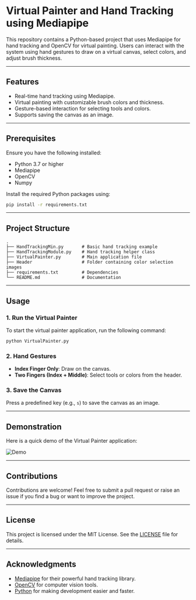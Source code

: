 # Virtual Painter and Hand Tracking using Mediapipe

This repository contains a Python-based project that uses Mediapipe for hand tracking and OpenCV for virtual painting. Users can interact with the system using hand gestures to draw on a virtual canvas, select colors, and adjust brush thickness.

---

## Features

- Real-time hand tracking using Mediapipe.
- Virtual painting with customizable brush colors and thickness.
- Gesture-based interaction for selecting tools and colors.
- Supports saving the canvas as an image.

---

## Prerequisites

Ensure you have the following installed:

- Python 3.7 or higher
- Mediapipe
- OpenCV
- Numpy

Install the required Python packages using:
```bash
pip install -r requirements.txt
```

---

## Project Structure

```
.
├── HandTrackingMin.py       # Basic hand tracking example
├── HandTrackingModule.py    # Hand tracking helper class
├── VirtualPainter.py        # Main application file
├── Header                   # Folder containing color selection images
├── requirements.txt         # Dependencies
└── README.md                # Documentation
```

---

## Usage

### 1. Run the Virtual Painter
To start the virtual painter application, run the following command:
```bash
python VirtualPainter.py
```

### 2. Hand Gestures
- **Index Finger Only**: Draw on the canvas.
- **Two Fingers (Index + Middle)**: Select tools or colors from the header.

### 3. Save the Canvas
Press a predefined key (e.g., `s`) to save the canvas as an image.

---

## Demonstration

Here is a quick demo of the Virtual Painter application:

![Demo](https://via.placeholder.com/800x400.png?text=Demo+Image+Here)

---

## Contributions

Contributions are welcome! Feel free to submit a pull request or raise an issue if you find a bug or want to improve the project.

---

## License

This project is licensed under the MIT License. See the [LICENSE](LICENSE) file for details.

---

## Acknowledgments

- [Mediapipe](https://mediapipe.dev/) for their powerful hand tracking library.
- [OpenCV](https://opencv.org/) for computer vision tools.
- [Python](https://python.org/) for making development easier and faster.

